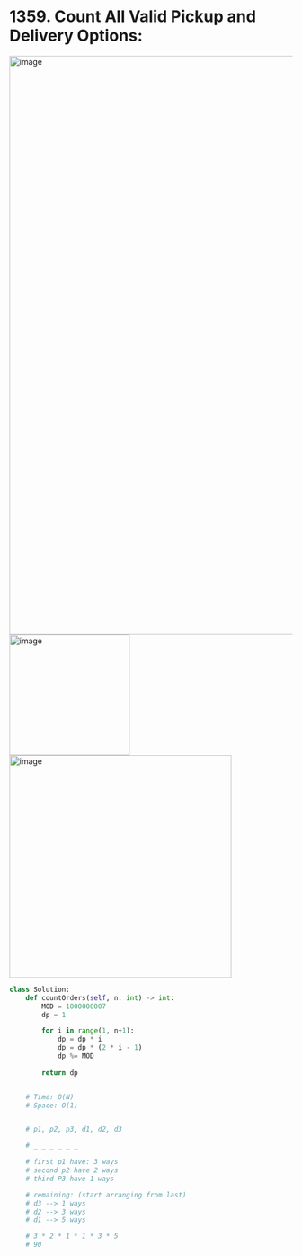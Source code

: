 # 1359. Count All Valid Pickup and Delivery Options:

<img width="1028" alt="image" src="https://github.com/jatinbhutka/LeetCode-2022/assets/35987583/223affe0-41f5-4911-8e9d-8a528aca368d">
<img width="214" alt="image" src="https://github.com/jatinbhutka/LeetCode-2022/assets/35987583/dafa5de9-8256-4534-aac4-426b024cdaeb">
<img width="395" alt="image" src="https://github.com/jatinbhutka/LeetCode-2022/assets/35987583/18e5e9af-2e9d-4635-83fe-75928b4f27a9">



```python
class Solution:
    def countOrders(self, n: int) -> int:
        MOD = 1000000007
        dp = 1

        for i in range(1, n+1):
            dp = dp * i
            dp = dp * (2 * i - 1)
            dp %= MOD
        
        return dp


    # Time: O(N)
    # Space: O(1)


    # p1, p2, p3, d1, d2, d3

    # _ _ _ _ _ _

    # first p1 have: 3 ways
    # second p2 have 2 ways
    # third P3 have 1 ways

    # remaining: (start arranging from last)
    # d3 --> 1 ways
    # d2 --> 3 ways
    # d1 --> 5 ways

    # 3 * 2 * 1 * 1 * 3 * 5
    # 90
```




